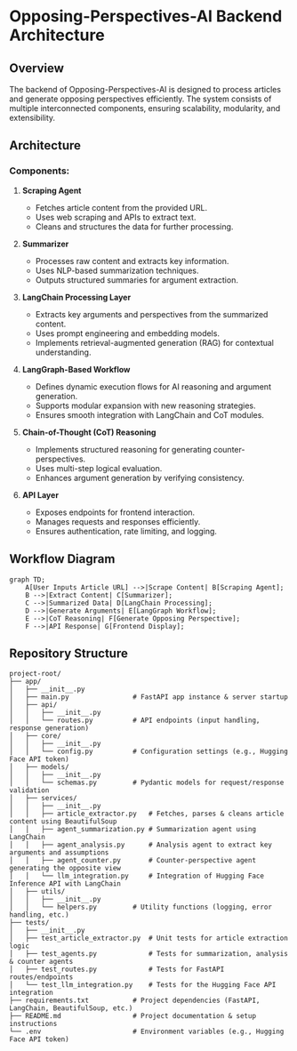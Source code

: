 # Opposing-Perspectives-AI Backend Architecture

## Overview
The backend of Opposing-Perspectives-AI is designed to process articles and generate opposing perspectives efficiently. The system consists of multiple interconnected components, ensuring scalability, modularity, and extensibility.

## Architecture

### Components:
1. **Scraping Agent**
   - Fetches article content from the provided URL.
   - Uses web scraping and APIs to extract text.
   - Cleans and structures the data for further processing.

2. **Summarizer**
   - Processes raw content and extracts key information.
   - Uses NLP-based summarization techniques.
   - Outputs structured summaries for argument extraction.

3. **LangChain Processing Layer**
   - Extracts key arguments and perspectives from the summarized content.
   - Uses prompt engineering and embedding models.
   - Implements retrieval-augmented generation (RAG) for contextual understanding.

4. **LangGraph-Based Workflow**
   - Defines dynamic execution flows for AI reasoning and argument generation.
   - Supports modular expansion with new reasoning strategies.
   - Ensures smooth integration with LangChain and CoT modules.

5. **Chain-of-Thought (CoT) Reasoning**
   - Implements structured reasoning for generating counter-perspectives.
   - Uses multi-step logical evaluation.
   - Enhances argument generation by verifying consistency.

6. **API Layer**
   - Exposes endpoints for frontend interaction.
   - Manages requests and responses efficiently.
   - Ensures authentication, rate limiting, and logging.

## Workflow Diagram

```mermaid
graph TD;
    A[User Inputs Article URL] -->|Scrape Content| B[Scraping Agent];
    B -->|Extract Content| C[Summarizer];
    C -->|Summarized Data| D[LangChain Processing];
    D -->|Generate Arguments| E[LangGraph Workflow];
    E -->|CoT Reasoning| F[Generate Opposing Perspective];
    F -->|API Response| G[Frontend Display];
```

## Repository Structure

```
project-root/
├── app/
│   ├── __init__.py
│   ├── main.py                # FastAPI app instance & server startup
│   ├── api/
│   │   ├── __init__.py
│   │   └── routes.py          # API endpoints (input handling, response generation)
│   ├── core/
│   │   ├── __init__.py
│   │   └── config.py          # Configuration settings (e.g., Hugging Face API token)
│   ├── models/
│   │   ├── __init__.py
│   │   └── schemas.py         # Pydantic models for request/response validation
│   ├── services/
│   │   ├── __init__.py
│   │   ├── article_extractor.py   # Fetches, parses & cleans article content using BeautifulSoup
│   │   ├── agent_summarization.py # Summarization agent using LangChain
│   │   ├── agent_analysis.py      # Analysis agent to extract key arguments and assumptions
│   │   ├── agent_counter.py       # Counter-perspective agent generating the opposite view
│   │   └── llm_integration.py     # Integration of Hugging Face Inference API with LangChain
│   ├── utils/
│   │   ├── __init__.py
│   │   └── helpers.py         # Utility functions (logging, error handling, etc.)
├── tests/
│   ├── __init__.py
│   ├── test_article_extractor.py  # Unit tests for article extraction logic
│   ├── test_agents.py             # Tests for summarization, analysis & counter agents
│   ├── test_routes.py             # Tests for FastAPI routes/endpoints
│   └── test_llm_integration.py    # Tests for the Hugging Face API integration
├── requirements.txt           # Project dependencies (FastAPI, LangChain, BeautifulSoup, etc.)
├── README.md                  # Project documentation & setup instructions
└── .env                       # Environment variables (e.g., Hugging Face API token)
```

